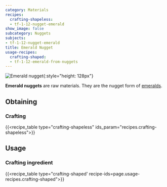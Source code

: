 ```yaml
---
category: Materials
recipes:
  crafting-shapeless:
  - tf-1-12-nugget-emerald
show_image: false
subcategory: Nuggets
subjects:
- tf-1-12-nugget-emerald
title: Emerald Nugget
usage-recipes:
  crafting-shaped:
  - tf-1-12-emerald-from-nuggets
---
```


![Emerald nugget](/images/docs/1.12/thermal-foundation/nugget-emerald.png){:style="height: 128px"}


**Emerald nuggets** are raw materials. They are the nugget form of
[emeralds](https://minecraft.gamepedia.com/Emerald).


Obtaining
---------

### Crafting
{{<recipe_table type="crafting-shapeless" ids_param="recipes.crafting-shapeless">}}


Usage
-----

### Crafting ingredient
{{<recipe_table type="crafting-shaped' recipe-ids=page.usage-recipes.crafting-shaped">}}
